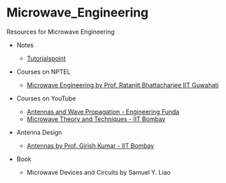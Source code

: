 # Microwave_Engineering
Resources for Microwave Engineering

- Notes
  - [Tutorialspoint](https://www.tutorialspoint.com/microwave_engineering/microwave_engineering_introduction.htm)

- Courses on NPTEL
  - [Microwave Engineering by Prof. Ratanjit Bhattacharjee IIT Guwahati](https://nptel.ac.in/courses/108/103/108103141/)
  
- Courses on YouTube
  - [Antennas and Wave Propagation - Engineering Funda](https://www.youtube.com/playlist?list=PLgwJf8NK-2e7tzLIDL4aXUbtRFY3ykmkT)
  - [Microwave Theory and Techniques - IIT Bombay](https://www.youtube.com/playlist?list=PLOzRYVm0a65dcxLJgO0uzQ0Sad-57w37u)

- Antenna Design
  - [Antennas by Prof. Girish Kumar - IIT Bombay](https://www.youtube.com/watch?v=wx_tIvaajAI&list=PL3UZlxOnyu9CRoBFsG5x-VqYeC69FmMZT&index=1)
  
- Book
  - Microwave Devices and Circuits by Samuel Y. Liao
